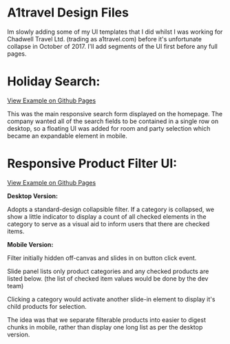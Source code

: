 # A1travel Design Files
Im slowly adding some of my UI templates that I did whilst I was working for Chadwell Travel Ltd. (trading as a1travel.com) before it's unfortunate collapse in October of 2017.
I'll add segments of the UI first before any full pages.

# Holiday Search:

<a href="https://rikkogden.github.io/a1travel/holiday-search.html">View Example on Github Pages</a>

This was the main responsive search form displayed on the homepage.
The company wanted all of the search fields to be contained in a single row on desktop, so a floating UI was added for room and party selection which became an expandable element in mobile.

# Responsive Product Filter UI:

<a href="https://rikkogden.github.io/a1travel/product-filter.html">View Example on Github Pages</a>

<strong>Desktop Version:</strong>
<p>
Adopts a standard-design collapsible filter. If a category is collapsed, we show a little indicator to display a count of all checked elements in the category to serve as a visual aid to inform users that there are checked items.
</p>

<strong>Mobile Version:</strong>
<p>Filter initially hidden off-canvas and slides in on button click event.</p>
<p>Slide panel lists only product categories and any checked products are listed below. (the list of checked item values would be done by the dev team)<p>
<p>Clicking a category would activate another slide-in element to display it's child products for selection.<p>
<p>The idea was that we separate filterable products into easier to digest chunks in mobile, rather than display one long list as per the desktop version.
